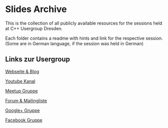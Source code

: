 Slides Archive
==============

This is the collection of all publicly available resources for the sessions held at C++ Usergroup Dresden.

Each folder contains a readme with hints and link for the respective session.
(Some are in German language, if the session was held in German)


Links zur Usergroup
-------------------

[Webseite & Blog](http://cpp-ug-dresden.blogspot.de/)

[Youtube Kanal](https://www.youtube.com/channel/UCo2gC3EcC96Zz4sENWvR6qQ)

[Meetup Gruppe](https://www.meetup.com/cpp-ug-dresden)

[Forum & Mailingliste](https://groups.google.com/forum/#!forum/cppdd)

[Google+ Gruppe](https://plus.google.com/communities/106711291969607815526)

[Facebook Gruppe](https://www.facebook.com/groups/536562106539702/)
